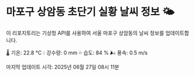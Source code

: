 
# 마포구 상암동 초단기 실황 날씨 정보 🌤️

이 리포지토리는 기상청 API를 사용하여 서울 마포구 상암동의 날씨 정보를 업데이트합니다. 

🌡️ 기온: 22.8 ℃
💧 강수량: 0 mm
💦 습도: 84 %
🌬️ 풍속: 0.5 m/s

마지막 업데이트 시각: 2025년 06월 27일 08시 11분    
